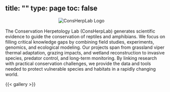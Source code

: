 title: ""
type: page
toc: false
---

<img src="/images/consherplab_logo-01.jpg"
     alt="ConsHerpLab Logo"
     style="display:block;margin:0 auto 16px auto;max-width:170px;height:auto;">


<p>
The Conservation Herpetology Lab (ConsHerpLab) generates scientific evidence to guide the conservation of reptiles and amphibians. We focus on filling critical knowledge gaps by combining field studies, experiments, genomics, and ecological modeling. Our projects span from grassland viper thermal adaptation, grazing impacts, and wetland reconstruction to invasive species, predator control, and long-term monitoring. By linking research with practical conservation challenges, we provide the data and tools needed to protect vulnerable species and habitats in a rapidly changing world.
</p>

{{< gallery >}}
